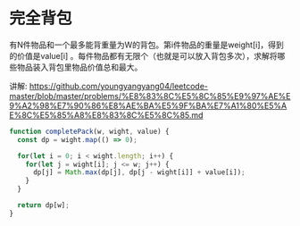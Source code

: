 # 完全背包

有N件物品和一个最多能背重量为W的背包。第i件物品的重量是weight[i]，得到的价值是value[i] 。每件物品都有无限个（也就是可以放入背包多次），求解将哪些物品装入背包里物品价值总和最大。


讲解:
https://github.com/youngyangyang04/leetcode-master/blob/master/problems/%E8%83%8C%E5%8C%85%E9%97%AE%E9%A2%98%E7%90%86%E8%AE%BA%E5%9F%BA%E7%A1%80%E5%AE%8C%E5%85%A8%E8%83%8C%E5%8C%85.md


```js
function completePack(w, wight, value) {
  const dp = wight.map(() => 0);

  for(let i = 0; i < wight.length; i++) {
    for(let j = wight[i]; j <= w; j++) {
      dp[j] = Math.max(dp[j], dp[j - wight[i]] + value[i]);
    }
  }

  return dp[w];
}
```

